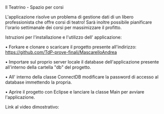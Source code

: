 Il Teatrino - Spazio per corsi

L'applicazione risolve un problema di gestione dati di un libero professionista che offre corsi di teatro! Sarà inoltre possibile pianificare l'orario settimanale dei corsi per massimizzare il profitto.

Istruzioni per l'installazione e l'utilizzo dell' applicazione:

  • Forkare e clonare o scaricare il progetto presente all'indirizzo: https://github.com/TdP-prove-finali/MascarelloAndrea

  • Importare sul proprio server locale il database dell'applicazione presente all'interno della cartella "db" del progetto.

  • All' interno della classe ConnectDB modificare la password di accesso al database immettendo la propria.

  • Aprire il progetto con Eclipse e lanciare la classe Main per avviare l'applicazione.

Link al video dimostrativo: 
